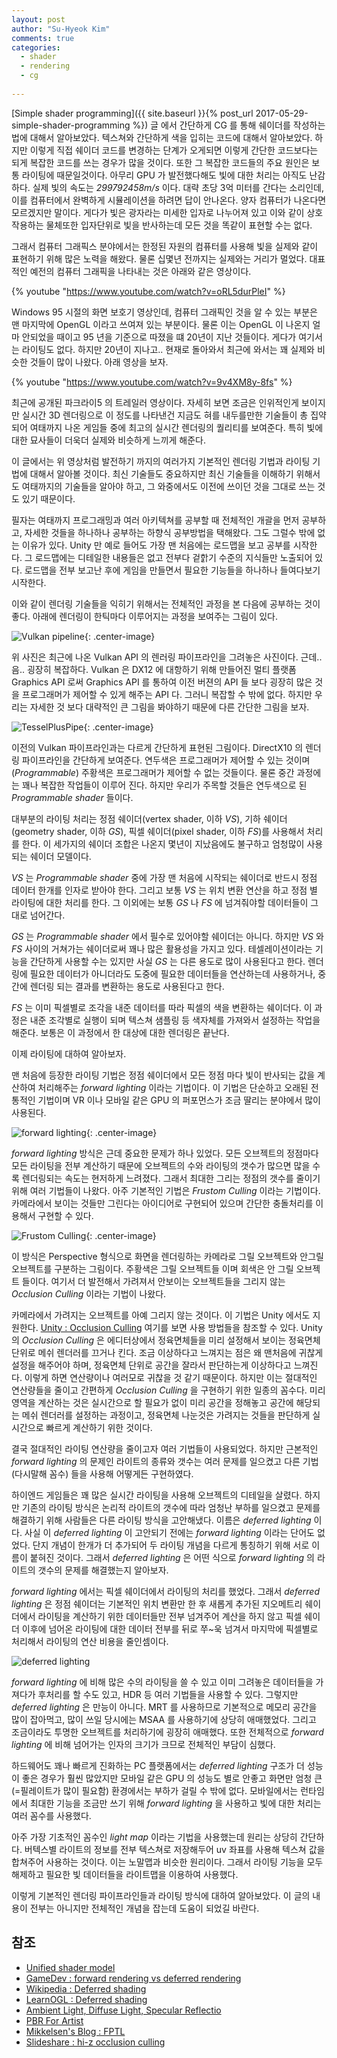 ```yaml
---
layout: post
author: "Su-Hyeok Kim"
comments: true
categories:
  - shader
  - rendering
  - cg
  
---
```


[Simple shader programming]({{ site.baseurl }}{% post_url 2017-05-29-simple-shader-programming %}) 글 에서 간단하게 CG 를 통해 쉐이더를 작성하는 법에 대해서 알아보았다. 텍스쳐와 간단하게 색을 입히는 코드에 대해서 알아보았다. 하지만 이렇게 직접 쉐이더 코드를 변경하는 단계가 오게되면 이렇게 간단한 코드보다는 되게 복잡한 코드를 쓰는 경우가 많을 것이다. 또한 그 복잡한 코드들의 주요 원인은 보통 라이팅에 때문일것이다. 아무리 GPU 가 발전했다해도 빛에 대한 처리는 아직도 난감하다. 실제 빛의 속도는 _299792458m/s_ 이다. 대략 초당 3억 미터를 간다는 소리인데, 이를 컴퓨터에서 완벽하게 시뮬레이션을 하려면 답이 안나온다. 양자 컴퓨터가 나온다면 모르겠지만 말이다. 게다가 빛은 광자라는 미세한 입자로 나누어져 있고 이와 같이 상호작용하는 물체또한 입자단위로 빛을 반사하는데 모든 것을 똑같이 표현할 수는 없다.

그래서 컴퓨터 그래픽스 분야에서는 한정된 자원의 컴퓨터를 사용해 빛을 실제와 같이 표현하기 위해 많은 노력을 해왔다. 물론 십몇년 전까지는 실제와는 거리가 멀었다. 대표적인 예전의 컴퓨터 그래픽을 나타내는 것은 아래와 같은 영상이다.

{% youtube "https://www.youtube.com/watch?v=oRL5durPleI" %}

Windows 95 시절의 화면 보호기 영상인데, 컴퓨터 그래픽인 것을 알 수 있는 부분은 맨 마지막에 OpenGL 이라고 쓰여져 있는 부분이다. 물론 이는 OpenGL 이 나온지 얼마 안되었을 때이고 95 년을 기준으로 따졌을 떄 20년이 지난 것들이다. 게다가 여기서는 라이팅도 없다. 하지만 20년이 지나고.. 현재로 돌아와서 최근에 와서는 꽤 실제와 비슷한 것들이 많이 나왔다. 아래 영상을 보자.

{% youtube "https://www.youtube.com/watch?v=9v4XM8y-8fs" %}

최근에 공개된 파크라이5 의 트레일러 영상이다. 자세히 보면 조금은 인위적인게 보이지만 실시간 3D 렌더링으로 이 정도를 나타낸건 지금도 혀를 내두를만한 기술들이 총 집약되어 여태까지 나온 게임들 중에 최고의 실시간 렌더링의 퀄리티를 보여준다. 특히 빛에 대한 묘사들이 더욱더 실제와 비슷하게 느끼게 해준다.

이 글에서는 위 영상처럼 발전하기 까지의 여러가지 기본적인 렌더링 기법과 라이팅 기법에 대해서 알아볼 것이다. 최신 기술들도 중요하지만 최신 기술들을 이해하기 위해서도 여태까지의 기술들을 알아야 하고, 그 와중에서도 이전에 쓰이던 것을 그대로 쓰는 것도 있기 때문이다.

<!-- more -->

필자는 여태까지 프로그래밍과 여러 아키텍쳐를 공부할 때 전체적인 개괄을 먼저 공부하고, 자세한 것들을 하나하나 공부하는 하향식 공부방법을 택해왔다. 그도 그럴수 밖에 없는 이유가 있다. Unity 만 예로 들어도 가장 맨 처음에는 로드맵을 보고 공부를 시작한다. 그 로드맵에는 디테일한 내용들은 없고 전부다 겉핡기 수준의 지식들만 노출되어 있다. 로드맵을 전부 보고난 후에 게임을 만들면서 필요한 기능들을 하나하나 들여다보기 시작한다.

이와 같이 렌더링 기술들을 익히기 위해서는 전체적인 과정을 본 다음에 공부하는 것이 좋다. 아래에 렌더링이 한틱마다 이루어지는 과정을 보여주는 그림이 있다.

![Vulkan pipeline](/images/vulkan_pipeline.svg){: .center-image}

위 사진은 최근에 나온 Vulkan API 의 렌러링 파이프라인을 그려놓은 사진이다. 근데..  음.. 굉장히 복잡하다. Vulkan 은 DX12 에 대항하기 위해 만들어진 멀티 플랫폼 Graphics API 로써 Graphics API 를 통하여 이전 버젼의 API 들 보다 굉장히 많은 것을 프로그래머가 제어할 수 있게 해주는 API 다. 그러니 복잡할 수 밖에 없다. 하지만 우리는 자세한 것 보다 대략적인 큰 그림을 봐야하기 때문에 다른 간단한 그림을 보자.

![TesselPlusPipe](/images/sm40_tess.png){: .center-image}

이전의 Vulkan 파이프라인과는 다르게 간단하게 표현된 그림이다. DirectX10 의 렌더링 파이프라인을 간단하게 보여준다. 연두색은 프로그래머가 제어할 수 있는 것이며(_Programmable_) 주황색은 프로그래머가 제어할 수 없는 것들이다. 물론 중간 과정에는 꽤나 복잡한 작업들이 이루어 진다. 하지만 우리가 주목할 것들은 연두색으로 된 _Programmable shader_ 들이다.

대부분의 라이팅 처리는 정점 쉐이더(vertex shader, 이하 _VS_), 기하 쉐이더(geometry shader, 이하 _GS_), 픽셀 쉐이더(pixel shader, 이하 _FS_)를 사용해서 처리를 한다. 이 세가지의 쉐이더 조합은 나온지 몇년이 지났음에도 불구하고 엄청많이 사용되는 쉐이더 모델이다.

_VS_ 는  _Programmable shader_ 중에 가장 맨 처음에 시작되는 쉐이더로 반드시 정점 데이터 한개를 인자로 받아야 한다. 그리고 보통 _VS_ 는 위치 변환 연산을 하고 정점 별 라이팅에 대한 처리를 한다. 그 이외에는 보통 _GS_ 나 _FS_ 에 넘겨줘야할 데이터들이 그대로 넘어간다.

_GS_ 는 _Programmable shader_ 에서 필수로 있어야할 쉐이더는 아니다. 하지만 _VS_ 와 _FS_ 사이의 거쳐가는 쉐이더로써 꽤나 많은 활용성을 가지고 있다. 테셀레이션이라는 기능을 간단하게 사용할 수는 있지만 사실 _GS_ 는 다른 용도로 많이 사용된다고 한다. 렌더링에 필요한 데이터가 아니더라도 도중에 필요한 데이터들을 연산하는데 사용하거나, 중간에 렌더링 되는 결과를 변환하는 용도로 사용된다고 한다.

_FS_ 는 이미 픽셀별로 조각을 내준 데이터를 따라 픽셀의 색을 변환하는 쉐이더다. 이 과정은 내준 조각별로 실행이 되며 텍스쳐 샘플링 등 색자체를 가져와서 설정하는 작업을 해준다. 보통은 이 과정에서 한 대상에 대한 렌더링은 끝난다.

이제 라이팅에 대하여 알아보자.

맨 처음에 등장한 라이팅 기법은 정점 쉐이더에서 모든 정점 마다 빛이 반사되는 값을 계산하여 처리해주는 _forward lighting_ 이라는 기법이다. 이 기법은 단순하고 오래된 전통적인 기법이며 VR 이나 모바일 같은 GPU 의 퍼포먼스가 조금 딸리는 분야에서 많이 사용된다.

![forward lighting](/images/forward-v2.png){: .center-image}

_forward lighting_ 방식은 근데 중요한 문제가 하나 있었다. 모든 오브젝트의 정점마다 모든 라이팅을 전부 계산하기 때문에 오브젝트의 수와 라이팅의 갯수가 많으면 많을 수록 렌더링되는 속도는 현저하게 느려졌다. 그래서 최대한 그리는 정점의 갯수를 줄이기 위해 여러 기법들이 나왔다. 아주 기본적인 기법은 _Frustom Culling_ 이라는 기법이다. 카메라에서 보이는 것들만 그린다는 아이디어로 구현되어 있으며 간단한 충돌처리를 이용해서 구현할 수 있다.

![Frustom Culling](/images/frustum_culling.png){: .center-image}

이 방식은 Perspective 형식으로 화면을 렌더링하는 카메라로 그릴 오브젝트와 안그릴 오브젝트를 구분하는 그림이다. 주황색은 그릴 오브젝트들 이며 회색은 안 그릴 오브젝트 들이다. 여기서 더 발전해서 가려져서 안보이는 오브젝트들을 그리지 않는 _Occlusion Culling_ 이라는 기법이 나왔다.

카메라에서 가려지는 오브젝트를 아예 그리지 않는 것이다. 이 기법은 Unity 에서도 지원한다. [Unity : Occlusion Culling](https://docs.unity3d.com/kr/current/Manual/OcclusionCulling.html) 여기를 보면 사용 방법들을 참조할 수 있다. Unity 의 _Occlusion Culling_ 은 에디터상에서 정육면체들을 미리 설정해서 보이는 정육면체 단위로 메쉬 렌더러를 끄거나 킨다. 조금 이상하다고 느껴지는 점은 왜 맨처음에 귀찮게 설정을 해주어야 하며, 정육면체 단위로 공간을 잘라서 판단하는게 이상하다고 느껴진다. 이렇게 하면 연산량이나 여러모로 귀찮을 것 같기 때문이다. 하지만 이는 절대적인 연산량들을 줄이고 간편하게 _Occlusion Culling_ 을 구현하기 위한 일종의 꼼수다. 미리 영역을 계산하는 것은 실시간으로 할 필요가 없이 미리 공간을 정해놓고 공간에 해당되는 메쉬 렌더러를 설정하는 과정이고, 정육면체 나눈것은 가려지는 것들을 판단하게 실시간으로 빠르게 계산하기 위한 것이다.

결국 절대적인 라이팅 연산량을 줄이고자 여러 기법들이 사용되었다. 하지만 근본적인 _forward lighting_ 의 문제인 라이트의 종류와 갯수는 여러 문제를 일으켰고 다른 기법(다시말해 꼼수) 들을 사용해 어떻게든 구현하였다.

하이엔드 게임들은 꽤 많은 실시간 라이팅을 사용해 오브젝트의 디테일을 살렸다. 하지만 기존의 라이팅 방식은 논리적 라이트의 갯수에 따라 엄청난 부하를 일으켰고 문제를 해결하기 위해 사람들은 다른 라이팅 방식을 고안해냈다. 이름은 _deferred lighting_ 이다. 사실 이 _deferred lighting_ 이 고안되기 전에는 _forward lighting_ 이라는 단어도 없었다. 단지 개념이 한개가 더 추가되어 두 라이팅 개념을 다르게 통칭하기 위해 서로 이름이 붙혀진 것이다. 그래서 _deferred lighting_ 은 어떤 식으로 _forward lighting_ 의 라이트의 갯수의 문제를 해결했는지 알아보자.

_forward lighting_ 에서는 픽셀 쉐이더에서 라이팅의 처리를 했었다. 그래서 _deferred lighting_ 은 정점 쉐이더는 기본적인 위치 변환만 한 후 새롭게 추가된 지오메트리 쉐이더에서 라이팅을 계산하기 위한 데이터들만 전부 넘겨주어 계산을 하지 않고 픽셀 쉐이더 이후에 넘어온 라이팅에 대한 데이터 전부를 뒤로 쭈~욱 넘겨서 마지막에 픽셀별로 처리해서 라이팅의 연산 비용을 줄인셈이다.

![deferred lighting](/images/deferred-v2.png)

_forward lighting_ 에 비해 많은 수의 라이팅을 쓸 수 있고 이미 그려놓은 데이터들을 가져다가 후처리를 할 수도 있고, HDR 등 여러 기법들을 사용할 수 있다. 그렇지만 _deferred lighting_ 은 만능이 아니다. MRT 를 사용하므로 기본적으로 메모리 공간을 많이 잡아먹고, 많이 쓰일 당시에는 MSAA 를 사용하기에 상당히 애매했었다. 그리고 조금이라도 투명한 오브젝트를 처리하기에 굉장히 애매했다. 또한 전체적으로 _forward lighting_ 에 비해 넘어가는 인자의 크기가 크므로 전체적인 부담이 심했다.

하드웨어도 꽤나 빠르게 진화하는 PC 플랫폼에서는 _deferred lighting_ 구조가 더 성능이 좋은 경우가 훨씬 많았지만 모바일 같은 GPU 의 성능도 별로 안좋고 화면만 엄청 큰(=필레이트가 많이 필요함) 환경에서는 부하가 걸릴 수 밖에 없다. 모바일에서는 런타임에서 최대한 기능을 조금만 쓰기 위해 _forward lighting_ 을 사용하고 빛에 대한 처리는 여러 꼼수를 사용했다.

아주 가장 기초적인 꼼수인 _light map_ 이라는 기법을 사용했는데 원리는 상당히 간단하다. 버텍스별 라이트의 정보를 전부 텍스쳐로 저장해두어 uv 좌표를 사용해 텍스쳐 값을 합쳐주어 사용하는 것이다. 이는 노말맵과 비슷한 원리이다. 그래서 라이팅 기능을 모두 해제하고 필요한 빛 데이터들을 라이트맵을 이용하여 사용했다.

이렇게 기본적인 렌더링 파이프라인들과 라이팅 방식에 대하여 알아보았다. 이 글의 내용이 전부는 아니지만 전체적인 개념을 잡는데 도움이 되었길 바란다.

<!--
  phong reflecton = Ambient Light, Diffuse Light, Specular Reflection
  physics based rendering = reflection + albedo + refraction
    sRGB
    gamma correction
    bdrf vs bsrf vs btdf

  screen space ambient occlusion
  per-vertex ambient occlution

  global illumination

  shadow mapping
  raytracing shadow
-->

## 참조

 - [Unified shader model](https://en.wikipedia.org/wiki/Unified_shader_model)
 - [GameDev : forward rendering vs deferred rendering](https://gamedevelopment.tutsplus.com/articles/forward-rendering-vs-deferred-rendering--gamedev-12342)
 - [Wikipedia : Deferred shading](https://en.wikipedia.org/wiki/Deferred_shading)
 - [LearnOGL : Deferred shading](https://learnopengl.com/#!Advanced-Lighting/Deferred-Shading)
 - [Ambient Light, Diffuse Light, Specular Reflectio](http://celdee.tistory.com/525)
 - [PBR For Artist](http://m.blog.naver.com/blue9954/220404249147)
 - [Mikkelsen's Blog : FPTL](http://mmikkelsen3d.blogspot.kr/2016/05/fine-pruned-tiled-lighting.html)
 - [Slideshare : hi-z occlusion culling](https://www.slideshare.net/dgtman/hierachical-z-map-occlusion-culling)
